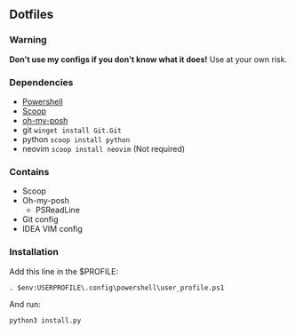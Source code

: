## Dotfiles

### Warning

**Don't use my configs if you don't know what it does!** Use at your own risk.

### Dependencies

- [Powershell](https://learn.microsoft.com/en-us/powershell/scripting/install/installing-powershell-on-windows?view=powershell-7.3)
- [Scoop](https://scoop.sh/)
- [oh-my-posh](https://ohmyposh.dev/)
- git `winget install Git.Git`
- python `scoop install python`
- neovim `scoop install neovim` (Not required)

### Contains

- Scoop
- Oh-my-posh
  - PSReadLine
- Git config
- IDEA VIM config

### Installation


Add this line in the $PROFILE:

```
. $env:USERPROFILE\.config\powershell\user_profile.ps1
```

And run:

`python3 install.py`

